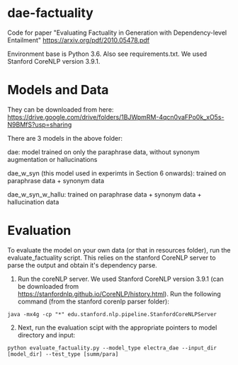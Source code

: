 # dae-factuality
Code for paper "Evaluating Factuality in Generation with Dependency-level Entailment" https://arxiv.org/pdf/2010.05478.pdf

Environment base is Python 3.6. Also see requirements.txt. We used Stanford CoreNLP version 3.9.1.

# Models and Data
They can be downloaded from here: https://drive.google.com/drive/folders/1BJWpmRM-4qcn0vaFPo0k_xO5s-N9BMfS?usp=sharing

There are 3 models in the above folder:

dae: model trained on only the paraphrase data, without synonym augmentation or hallucinations

dae_w_syn (this model used in experimts in Section 6 onwards): trained on paraphrase data + synonym data

dae_w_syn_w_hallu: trained on paraphrase data + synonym data + hallucination data

# Evaluation
To evaluate the model on your own data (or that in resources folder), run the evaluate_factuality script. This relies on the stanford CoreNLP server to parse the output and obtain it's dependency parse. 

1) Run the coreNLP server. We used Stanford CoreNLP version 3.9.1 (can be downloaded from https://stanfordnlp.github.io/CoreNLP/history.html). Run the following command (from the stanford corenlp parser folder): 
```
java -mx4g -cp "*" edu.stanford.nlp.pipeline.StanfordCoreNLPServer
```
2) Next, run the evaluation scipt with the appropriate pointers to model directory and input: 
```
python evaluate_factuality.py --model_type electra_dae --input_dir [model_dir] --test_type [summ/para]
```
